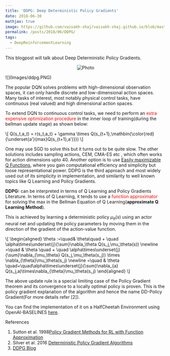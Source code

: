 ```yaml
---
title: 'DDPG: Deep Deterministic Policy Gradients'
date: 2018-06-30
mathjax: true
image: https://github.com/vaisakh-shaj/vaisakh-shaj.github.io/blob/master/_posts/Images/ddpg.png
permalink: /posts/2018/06/DDPG/
tags:
  - DeepReinforcementLearning
---
```


This blogpost will talk about Deep Deterministic Policy Gradients.


<p align="center">
  <img src="https://github.com/vaisakh-shaj/vaisakh-shaj.github.io/blob/master/_posts/Images/ddpg.png?raw=true" alt="Photo" style="width: 450px;"/>
</p>
![](Images/ddpg.PNG)

The popular DQN solves problems with high-dimensional observation spaces, it can only handle
discrete and low-dimensional action spaces. Many tasks of interest, most notably physical control
tasks, have continuous (real valued) and high dimensional action spaces.

To extend DQN to continuous control tasks, we need to perform an <span style="color:#FF0000">extra expensive optimization procedure</span> in the inner loop of training(during the bellman update stage) as shown below:

\\[
Q(s_t,a_t) = r(s_t,a_t) + \gamma \times Q(s_{t+1},\mathbin{\color{red}{\underset{a'}{max}Q(s_{t+1},a')}})
\\]

One may use SGD to solve this but it turns out to be quite slow. The other solutions includes sampling actions, CEM, CMA-ES etc , which often works for action dimensions upto 40. Another option is to use [Easily maximizable Q Functions](https://arxiv.org/pdf/1603.00748.pdf), where you gain computational efficiency and simplicity but loose representational power. DDPG is the third approach and most widely used out of its simplicity in implementation, and similarity to well known topics like Q Learning and Policy Gradients.


**DDPG:** can be interpreted in terms of Q Learning and Policy Gradients Literature. In terms of Q Learning, it tends to use a <span style="color:#FF0000">function approximator</span>  for solving the max in the Bellman Equation of Q Learning(**approximate Q Learning Method**).

This is achieved by learning a deterministic policy $\mu_{\theta}(s)$ using an actor neural net
 and updating the policy parameters by moving them in the direction of the gradient of the action-value function.

\\[
\begin{aligned}
\theta :=\quad&  \theta\quad + \quad \alpha\times\underset{j}{\sum}\nabla_\theta Q(s_j,\mu_\theta(s)) \newline
=\quad & \theta \quad + \quad \alpha\times\underset{j}{\sum}\nabla_{\mu_\theta} Q(s_j,\mu_\theta(s_j)) \times \nabla_{\theta}\mu_\theta(s_j)  \newline
 =\quad & \theta \quad+\quad\alpha\times\underset{j}{\sum}\nabla_{a} Q(s_j,a)\times\nabla_{\theta}\mu_\theta(s_j)
 \end{aligned}
\\]

The above update rule is a special limiting case of the Policy Gradient theorem and its convergence to a locally optimal policy is proven. This is the policy gradient explanation of the algorithm and hence the name DD-Policy Gradient(For more details refer [2]).

You can find the implementation of it on a HalfCheetah Environment using OpenAI-BASELINES [here](https://github.com/vaisakh-shaj/DeepReinforcementLearning/).



References
1. Sutton et al. 1998[Policy Gradient Methods for RL with Function Approximation]( https://papers.nips.cc/paper/1713-policy-gradient-methods-for-reinforcement-learning-with-function-approximation.pdf)
2. Silver et al. 2016 [Deterministic Policy Gradient Algorithms
  ](http://proceedings.mlr.press/v32/silver14.pdf)
3. [DDPG Blog](http://pemami4911.github.io/blog/2016/08/21/ddpg-rl.html)
